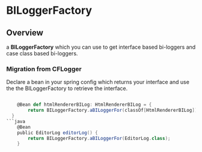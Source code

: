# BILoggerFactory


## Overview

a **BILoggerFactory** which you can use to get interface based bi-loggers and case class based bi-loggers.

### Migration from CFLogger

Declare a bean in your spring config which returns your interface and use the the BILoggerFactory to retrieve the interface.

```scala

	@Bean def htmlRendererBILog: HtmlRendererBILog = {
    	return BILoggerFactory.aBILoggerFor(classOf[HtmlRendererBILog])
  }
```java
	@Bean
    public EditorLog editorLog() {
        return BILoggerFactory.aBILoggerFor(EditorLog.class);
    }


```
